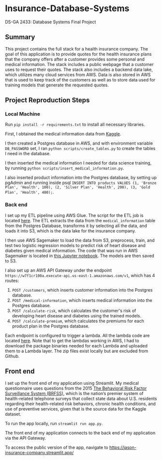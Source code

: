 # Insurance-Database-Systems
DS-GA 2433: Database Systems Final Project

## Summary

This project contains the full stack for a health insurance company. The goal of this application is to provide quotes for the health insurance plans that the company offers after a customer provides some personal and medical information. The stack includes a public webpage that a customer uses to request their quotes. The stack also includes a backend data lake, which utilizes many cloud services from AWS. Data is also stored in AWS that is used to keep track of the customers as well as to store data used for training models that generate the requested quotes.

## Project Reproduction Steps

### Local Machine
Run `pip install -r requirements.txt` to install all necessary libraries.

First, I obtained the medical information data from [Kaggle](https://www.kaggle.com/datasets/alphiree/cardiovascular-diseases-risk-prediction-dataset/data).

I then created a Postgres database in AWS, and with environment variable `DB_PASSWORD` set, I ran `python scripts/create_tables.py` to create the tables I need in the database.

I then inserted the medical information I needed for data science training, by running `python scripts/insert_medical_information.py`.

I also inserted product information into the Postgres database, by setting up pgAdmin and running inside psql `INSERT INTO products VALUES (1, 'Bronze Plan', 'Health', 100), (2, 'Silver Plan', 'Health', 200), (3, 'Gold Plan', 'Health', 400);`.

### Back end
I set up my ETL pipeline using AWS Glue. The script for the ETL job is located [here](aws/medical-info-etl.py). The ETL extracts the data from the `medical_information` table from the Postgres Database, transforms it by selecting all the data, and loads it into S3, which is the data lake for the insurance company.

I then use AWS Sagemaker to load the data from S3, preprocess, train, and test two logistic regression models to predict risk of heart disease and diabetes given medical information.
The code that was run in AWS Sagemaker is located in [this Jupyter notebook](aws/medical-info-log-reg.ipynb). The models are then saved to S3.

I also set up an AWS API Gateway under the endpoint `https://w7f1cr100a.execute-api.us-east-1.amazonaws.com/v1`, which has 4 routes:

1. `POST /customers`, which inserts customer information into the Postgres database.
2. `POST /medical-information`, which inserts medical information into the Postgres database.
3. `POST /calculate-risk`, which calculates the customer's risk of developing heart disease and diabetes using the trained models.
4. `POST /calculate-premium`, which calculates the premiums for each product plan in the Postgres database.

Each endpoint is configured to trigger a lambda. All the lambda code are located [here](aws/lambda/). Note that to get the lambdas working in AWS, I had to download the package binaries needed for each Lambda and uploaded them to a Lambda layer. The zip files exist locally but are excluded from Github.

## Front end
I set up the front end of my application using Streamlit. My medical questionnaire uses questions from the 2015 [The Behavioral Risk Factor Surveillance System (BRFSS)](https://www.cdc.gov/brfss/annual_data/2015/pdf/codebook15_llcp.pdf), which is the nation’s premier system of health-related telephone surveys that collect state data about U.S. residents regarding their health-related risk behaviors, chronic health conditions, and use of preventive services, given that is the source data for the Kaggle dataset. 

To run the app locally, run `streamlit run app.py`.

The front end of my application connects to the back end of my application via the API Gateway.

To access the public version of the app, navigate to https://jason-insurance-company.streamlit.app/